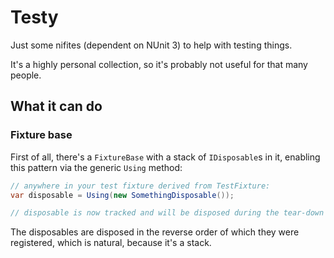 # Testy

Just some nifites (dependent on NUnit 3) to help with testing things.

It's a highly personal collection, so it's probably not useful for that many people.

## What it can do

### Fixture base

First of all, there's a `FixtureBase` with a stack of `IDisposable`s in it, enabling this pattern
via the generic `Using` method:

```csharp
// anywhere in your test fixture derived from TestFixture:
var disposable = Using(new SomethingDisposable());

// disposable is now tracked and will be disposed during the tear-down phase
```

The disposables are disposed in the reverse order of which they were registered, which is natural,
because it's a stack.